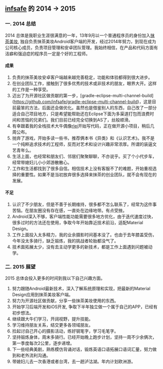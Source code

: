 [infsafe](https://github.com/infsafe) 的 2014 -> 2015
-------------
### 一. 2014 总结
2014 总体是我职业生涯很满意的一年，13年9月以一个普通程序员的身份加入[抹茶美妆](http://mocha.cn), 独自负责抹茶美妆Android客户端的开发，经过2014年努力，到现在成为公司核心成员，负责项目管理和安卓团队管理。我始终相信，在产品和代码方面有洁癖和强迫症的程序员一定是个好的工程师。

#### 成果
 1. 负责的抹茶美妆安卓客户端越来越完善稳定，功能和体验都得到很大进步。
 2. 在创业团队工作，接触到了很多优秀的技术或非技术的朋友，眼界大开。这样的工作是一种享受。
 3. 迈出了为开源社区做贡献的第一步，[gradle-eclipse-multi-channel-build] (https://github.com/infsafe/gradle-eclipse-multi-channel-build)，这是目前最笨的方法，后面还会做优化。虽然也是借鉴别人的东西，自己改了一部分适合自己项目地方，只是希望能帮助还在Eclipse下面为多渠道打包而浪费时间和苦恼的兄弟们。我们目前已经完全切换到AS了，丝般顺滑。
 4. 有幸跟着我的全栈技术大牛偶像[rlei](https://github.com/rlei)开始写代码，正在做开源小项目，稍后几周公布。
 5. 抛弃了游戏，开始多读一些书，推荐俩本书《异类》和《认识艺术》。我不是一个纯粹追求技术的工程师，反而对艺术和设计兴趣非常浓厚。所谓的装逼文艺青年么。
 6. 生活上面，也经常和朋友们、邻居们聚聚聊聊，不亦说乎。买了个小代步车，经常带媳妇儿小小郊游散散心。
 7. 工作和生活都找到了很多自信。相信技术上没有客服不了的难题，开始重视选择的重要性。如果不是当初放弃很多选择来抹茶的创业团队，就不会有现在的发展。

#### 不足
 1. 认识了不少朋友，但是不善于长期维持，很多都不怎么联系了，经常为这件事苦恼。在朋友圈没有存在感，一直处在边缘地带。有点受挫。
 2. Android深入不够，客户端性能功能需要很多地方优化，由于迭代速度过快，很多过时的方法还在使用，争取今年开始靠近技术前沿，适配Material Design。
 3. 工作上面投入太多精力，我的业余摄影时间基本没了。也由于去年膝盖受伤，今年没太多骑行，缺乏锻炼，我的挑战者轮胎都没气了。
 4. 技术面拓展太少，没有去主动学更多的新技术，都是工作上面遇到问题被动学。

### 二. 2015 展望
2015 总体会投入更多的时间到我以下自己兴趣方面。

 1. 努力跟随Android最新技术，深入了解系统原理和实现，把最新的Material Design应用到抹茶美妆客户端。
 1. 努力为开源社区做贡献，分享一些抹茶美妆使用的东西。
 2. 开始学习后端开发和iOS开发, 争取下半年独立做一个属于自己的APP，已经有初步想法。
 3. 继续跟大牛们学习，开阔视野，提升技能。
 4. 学习维持朋友关系，结交更多各领域朋友。
 5. 捡起讨自己开心的摄影活动，练好钢笔字，学习毛笔字。
 6. 坚持锻炼身体，周末多骑行。已经开始晚上跑步计划，坚持一周不少余俩次，第一季度每次2公里，逐步递增。
 7. 下一些经典美剧，熟练模仿背诵对话，锻炼英语口语拓展口语词汇量，努力做到和老外流利沟通。
 8. 带媳妇儿去一次香港或者台湾，去一趟泸沽湖。年内计划欧洲游。
